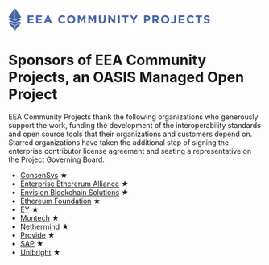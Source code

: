 <img src="artwork/eea-oneline.png" width="400">

# Sponsors of EEA Community Projects, an OASIS Managed Open Project

EEA Community Projects thank the following organizations who generously support the work, funding the development of the interoperability standards and open source tools that their organizations and customers depend on. Starred organizations have taken the additional step of signing the enterprise contributor license agreement and seating a representative on the Project Governing Board. 

- [ConsenSys](https://consensys.net/) &bigstar; 
- [Enterprise Ethererum Alliance](https://entethalliance.org/) &bigstar; 
- [Envision Blockchain Solutions](https://envisionblockchain.com/) &bigstar; 
- [Ethereum Foundation](https://ethereum.org/foundation/) &bigstar; 
- [EY](https://www.ey.com/) &bigstar; 
- [Montech](https://montech.io/) &bigstar;
- [Nethermind](https://nethermind.io/) &bigstar; 
- [Provide](https://provide.services/) &bigstar; 
- [SAP](https://www.sap.com/) &bigstar; 
- [Unibright](https://unibright.io/) &bigstar; 
